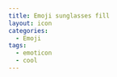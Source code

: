 ```yaml
---
title: Emoji sunglasses fill
layout: icon
categories:
  - Emoji
tags:
  - emoticon
  - cool
---
```

